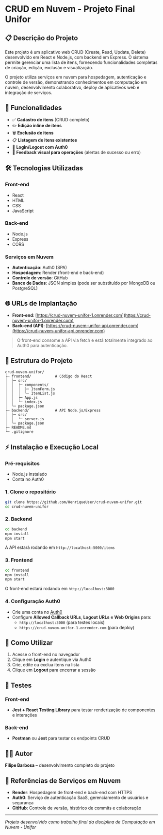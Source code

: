 # CRUD em Nuvem - Projeto Final Unifor

## 📋 Descrição do Projeto

Este projeto é um aplicativo web CRUD (Create, Read, Update, Delete) desenvolvido em React e Node.js, com backend em Express. O sistema permite gerenciar uma lista de itens, fornecendo funcionalidades completas de criação, edição, exclusão e visualização.

O projeto utiliza serviços em nuvem para hospedagem, autenticação e controle de versão, demonstrando conhecimentos em computação em nuvem, desenvolvimento colaborativo, deploy de aplicativos web e integração de serviços.

## 🚀 Funcionalidades

- ✅ **Cadastro de itens** (CRUD completo)
- ✏️ **Edição inline de itens**
- 🗑️ **Exclusão de itens**
- 📋 **Listagem de itens existentes**
- 🔐 **Login/Logout com Auth0**
- 💫 **Feedback visual para operações** (alertas de sucesso ou erro)

## 🛠️ Tecnologias Utilizadas

### Front-end
- React
- HTML
- CSS
- JavaScript

### Back-end
- Node.js
- Express
- CORS

### Serviços em Nuvem
- **Autenticação**: Auth0 (SPA)
- **Hospedagem**: Render (front-end e back-end)
- **Controle de versão**: GitHub
- **Banco de Dados**: JSON simples (pode ser substituído por MongoDB ou PostgreSQL)

## 🌐 URLs de Implantação

- **Front-end**: [https://crud-nuvem-unifor-1.onrender.com](https://crud-nuvem-unifor-1.onrender.com)
- **Back-end (API)**: [https://crud-nuvem-unifor-api.onrender.com](https://crud-nuvem-unifor-api.onrender.com)

> O front-end consome a API via fetch e está totalmente integrado ao Auth0 para autenticação.

## 📁 Estrutura do Projeto

```
crud-nuvem-unifor/
├─ frontend/           # Código do React
│  ├─ src/
│  │  ├─ components/
│  │  │  ├─ ItemForm.js
│  │  │  └─ ItemList.js
│  │  ├─ App.js
│  │  └─ index.js
│  └─ package.json
├─ backend/            # API Node.js/Express
│  ├─ src/
│  │  └─ server.js
│  └─ package.json
├─ README.md
└─ .gitignore
```

## ⚡ Instalação e Execução Local

### Pré-requisitos
- Node.js instalado
- Conta no Auth0

### 1. Clone o repositório
```bash
git clone https://github.com/HenriqueUser/crud-nuvem-unifor.git
cd crud-nuvem-unifor
```

### 2. Backend
```bash
cd backend
npm install
npm start
```
A API estará rodando em `http://localhost:5000/items`

### 3. Frontend
```bash
cd frontend
npm install
npm start
```
O front-end estará rodando em `http://localhost:3000`

### 4. Configuração Auth0
- Crie uma conta no [Auth0](https://auth0.com)
- Configure **Allowed Callback URLs**, **Logout URLs** e **Web Origins** para:
  - `http://localhost:3000` (para testes locais)
  - `https://crud-nuvem-unifor-1.onrender.com` (para deploy)

## 📖 Como Utilizar

1. Acesse o front-end no navegador
2. Clique em **Login** e autentique via Auth0
3. Crie, edite ou exclua itens na lista
4. Clique em **Logout** para encerrar a sessão

## 🧪 Testes

### Front-end
- **Jest + React Testing Library** para testar renderização de componentes e interações

### Back-end
- **Postman** ou **Jest** para testar os endpoints CRUD

## 👨‍💻 Autor

**Filipe Barbosa** – desenvolvimento completo do projeto

## 🔗 Referências de Serviços em Nuvem

- **Render**: Hospedagem de front-end e back-end com HTTPS
- **Auth0**: Serviço de autenticação SaaS, gerenciamento de usuários e segurança
- **GitHub**: Controle de versão, histórico de commits e colaboração

---

*Projeto desenvolvido como trabalho final da disciplina de Computação em Nuvem - Unifor*
